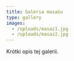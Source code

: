 ```yaml
---
title: Galeria masażu
type: gallery
images:
  - /uploads/masaz1.jpg
  - /uploads/masaz2.jpg
---
```


Krótki opis tej galerii.
